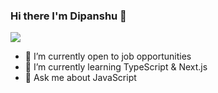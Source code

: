 ### Hi there I'm Dipanshu 👋

<img src="https://i.imgur.com/hkFmJcO.png" />

- 💼 I’m currently open to job opportunities
- 📘 I’m currently learning TypeScript & Next.js
- 💬 Ask me about JavaScript
